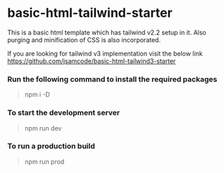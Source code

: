 # basic-html-tailwind-starter
This is a basic html template which has tailwind v2.2 setup in it. Also purging and minification of CSS is also incorporated. 

If you are looking for tailwind v3 implementation visit the below link
https://github.com/jsamcode/basic-html-tailwind3-starter

### Run the following command to install the required packages
> npm i -D

### To start the development server
> npm run dev

### To run a production build
> npm run prod

